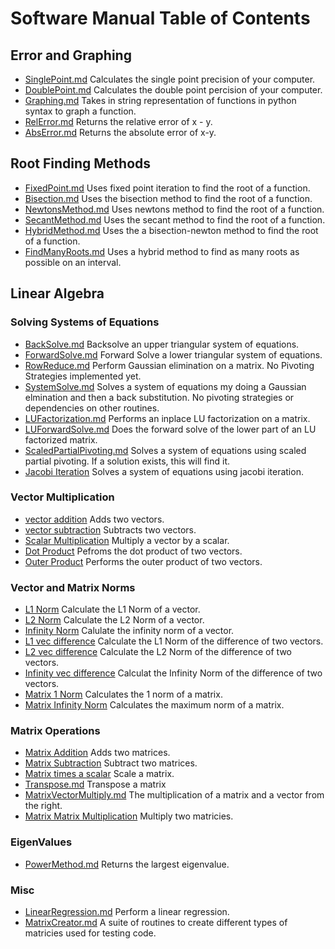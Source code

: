 # Software Manual Table of Contents

## Error and Graphing

* [SinglePoint.md](SinglePoint.md) Calculates the single point precision of your computer.
* [DoublePoint.md](DoublePoint.md) Calculates the double point percision of your computer.
* [Graphing.md](Graphing.md) Takes in string representation of functions in python syntax to graph a function.
* [RelError.md](RelError.md) Returns the relative error of x - y.
* [AbsError.md](AbsError.md) Returns the absolute error of x-y.

## Root Finding Methods
* [FixedPoint.md](FixedPoint.md) Uses fixed point iteration to find the root of a function.
* [Bisection.md](Bisection.md) Uses the bisection method to find the root of a function.
* [NewtonsMethod.md](NewtonsMethod.md) Uses newtons method to find the root of a function.
* [SecantMethod.md](SecantMethod.md) Uses the secant method to find the root of a function.
* [HybridMethod.md](HybridMethod.md) Uses the a bisection-newton method to find the root of a function.
* [FindManyRoots.md](FindManyRoots.md) Uses a hybrid method to find as many roots as possible on an interval.

## Linear Algebra


### Solving Systems of Equations
* [BackSolve.md](BackSolve.md) Backsolve an upper triangular system of equations.
* [ForwardSolve.md](ForwardSolve.md) Forward Solve a lower triangular system of equations.
* [RowReduce.md](RowReduce.md) Perform Gaussian elimination on a matrix. No Pivoting Strategies implemented yet.
* [SystemSolve.md](SystemSolve.md) Solves a system of equations my doing a Gaussian elmination and then a back substitution. No pivoting strategies or dependencies on other routines.
* [LUFactorization.md](LUFactorization.md) Performs an inplace LU factorization on a matrix.
* [LUForwardSolve.md](LUForwardSolve.md) Does the forward solve of the lower part of an LU factorized matrix.
* [ScaledPartialPivoting.md](ScaledPartialPivoting.md) Solves a system of equations using scaled partial pivoting. If a solution exists, this will find it.
* [Jacobi Iteration](Jacobi.md) Solves a system of equations using jacobi iteration.

### Vector Multiplication
* [vector addition](VecAdd.md) Adds two vectors.
* [vector subtraction](VecSub.md) Subtracts two vectors.
* [Scalar Multiplication](ScalMult.md) Multiply a vector by a scalar.
* [Dot Product](DotProd.md) Pefroms the dot product of two vectors.
* [Outer Product](OuterProd.md) Performs the outer product of two vectors.

### Vector and Matrix Norms
* [L1 Norm](L1Norm.md) Calculate the L1 Norm of a vector.
* [L2 Norm](L2Norm.md) Calculate the L2 Norm of a vector.
* [Infinity Norm](Linfty.md) Calulate the infinity norm of a vector.
* [L1 vec difference](L1Error.md) Calculate the L1 Norm of the difference of two vectors.
* [L2 vec difference](L2Error.md) Calculate the L2 Norm of the difference of two vectors.
* [Infinity vec difference](LInftyError.md) Calculat the Infinity Norm of the difference of two vectors.
* [Matrix 1 Norm](L1MatNorm.md) Calculates the 1 norm of a matrix.
* [Matrix Infinity Norm](MatInftyNorm.md) Calculates the maximum norm of a matrix.

### Matrix Operations
* [Matrix Addition](MatAdd.md) Adds two matrices.
* [Matrix Subtraction](MatSub.md) Subtract two matrices.
* [Matrix times a scalar](MatScal.md) Scale a matrix.
* [Transpose.md](Transpose.md) Transpose a matrix
* [MatrixVectorMultiply.md](MatrixVectorMultiply.md) The multiplication of a matrix and a vector from the right.
* [Matrix Matrix Multiplication](MatMatMult.md) Multiply two matricies. 



### EigenValues
* [PowerMethod.md](PowerIter.md) Returns the largest eigenvalue.

### Misc
* [LinearRegression.md](LinearRegression.md) Perform a linear regression.
* [MatrixCreator.md](MatrixCreator.md) A suite of routines to create different types of matricies used for testing code.
